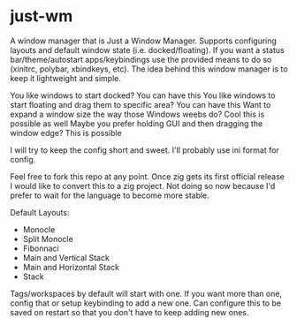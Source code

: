 # just-wm
A window manager that is Just a Window Manager. Supports configuring layouts and default window state (i.e. docked/floating). If you want a status bar/theme/autostart apps/keybindings use the provided means to do so (xinitrc, polybar, xbindkeys, etc). The idea behind this window manager is to keep it lightweight and simple.

You like windows to start docked? You can have this
You like windows to start floating and drag them to specific area? You can have this
Want to expand a window size the way those Windows weebs do? Cool this is possible as well
Maybe you prefer holding GUI and then dragging the window edge? This is possible

I will try to keep the config short and sweet. I'll probably use ini format for config.

Feel free to fork this repo at any point.
Once zig gets its first official release I would like to convert this to a zig project. Not doing so now because I'd prefer to wait for the language to become more stable.

Default Layouts:
* Monocle
* Split Monocle
* Fibonnaci
* Main and Vertical Stack
* Main and Horizontal Stack
* Stack

Tags/workspaces by default will start with one. If you want more than one, config that or setup keybinding to add a new one. Can configure this to be saved on restart so that you don't have to keep adding new ones.
